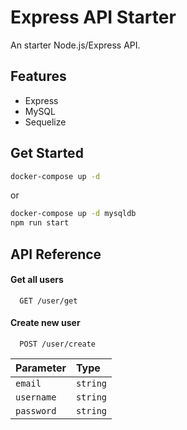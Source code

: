 
# Express API Starter

An starter Node.js/Express API.

## Features

- Express
- MySQL
- Sequelize

## Get Started

```bash
docker-compose up -d
```
or 
```bash
docker-compose up -d mysqldb
npm run start
```


## API Reference

#### Get all users

```http
  GET /user/get
```

#### Create new user

```http
  POST /user/create
```

| Parameter | Type     |
| :-------- | :------- |
| `email`      | `string` |
| `username`      | `string` |
| `password`      | `string` |



